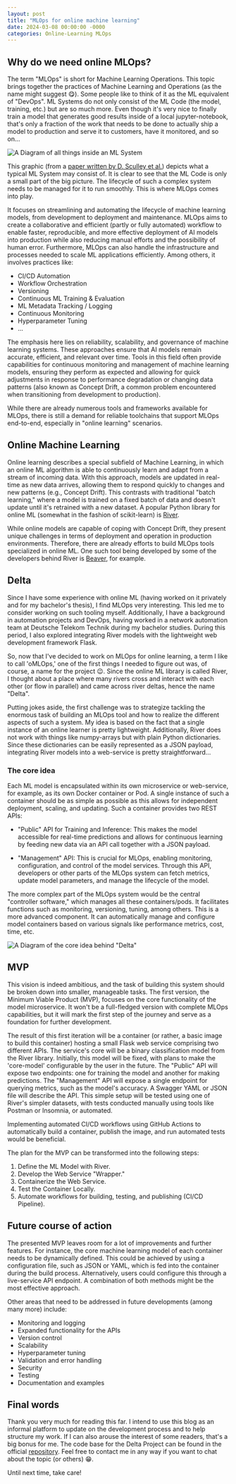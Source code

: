 ```yaml
---
layout: post
title: "MLOps for online machine learning"
date: 2024-03-08 00:00:00 -0000
categories: Online-Learning MLOps
---
```


## Why do we need online MLOps?
The term "MLOps" is short for Machine Learning Operations. This topic brings together the practices of Machine Learning and Operations (as the name might suggest 😋). Some people like to think of it as the ML equivalent of "DevOps". ML Systems do not only consist of the ML Code (the model, training, etc.) but are so much more. Even though it's very nice to finally train a model that generates good results inside of a local jupyter-notebook, that's only a fraction of the work that needs to be done to actually ship a model to production and serve it to customers, have it monitored, and so on...

![A Diagram of all things inside an ML System](/img/MLSystems.png)

This graphic (from a [paper written by D. Sculley et al.](https://proceedings.neurips.cc/paper_files/paper/2015/file/86df7dcfd896fcaf2674f757a2463eba-Paper.pdf)) depicts what a typical ML System may consist of. It is clear to see that the ML Code is only a small part of the big picture. The lifecycle of such a complex system needs to be managed for it to run smoothly. This is where MLOps comes into play. 

It focuses on streamlining and automating the lifecycle of machine learning models, from development to deployment and maintenance. MLOps aims to create a collaborative and efficient (partly or fully automated) workflow to enable faster, reproducible, and more effective deployment of AI models into production while also reducing manual efforts and the possibility of human error. Furthermore, MLOps can also handle the infrastructure and processes needed to scale ML applications efficiently. Among others, it involves practices like:

- CI/CD Automation
- Workflow Orchestration
- Versioning
- Continuous ML Training & Evaluation
- ML Metadata Tracking / Logging
- Continuous Monitoring
- Hyperparameter Tuning
- ...

The emphasis here lies on reliability, scalability, and governance of machine learning systems. These approaches ensure that AI models remain accurate, efficient, and relevant over time. Tools in this field often provide capabilities for continuous monitoring and management of machine learning models, ensuring they perform as expected and allowing for quick adjustments in response to performance degradation or changing data patterns (also known as Concept Drift, a common problem encountered when transitioning from development to production).

While there are already numerous tools and frameworks available for MLOps, there is still a demand for reliable toolchains that support MLOps end-to-end, especially in "online learning" scenarios.

## Online Machine Learning 
Online learning describes a special subfield of Machine Learning, in which an online ML algorithm is able to continuously learn and adapt from a stream of incoming data. With this approach, models are updated in real-time as new data arrives, allowing them to respond quickly to changes and new patterns (e.g., Concept Drift). This contrasts with traditional "batch learning," where a model is trained on a fixed batch of data and doesn't update until it's retrained with a new dataset. A popular Python library for online ML (somewhat in the fashion of scikit-learn) is [River](https://github.com/online-ml/river).

While online models are capable of coping with Concept Drift, they present unique challenges in terms of deployment and operation in production environments. Therefore, there are already efforts to build MLOps tools specialized in online ML. One such tool being developed by some of the developers behind River is [Beaver](https://github.com/online-ml/beaver), for example.

## Delta 
Since I have some experience with online ML (having worked on it privately and for my bachelor's thesis), I find MLOps very interesting. This led me to consider working on such tooling myself. Additionally, I have a background in automation projects and DevOps, having worked in a network automation team at Deutsche Telekom Technik during my bachelor studies. During this period, I also explored integrating River models with the lightweight web development framework Flask.

So, now that I've decided to work on MLOps for online learning, a term I like to call 'oMLOps,' one of the first things I needed to figure out was, of course, a name for the project 😉. Since the online ML library is called River, I thought about a place where many rivers cross and interact with each other (or flow in parallel) and came across river deltas, hence the name "Delta".

Putting jokes aside, the first challenge was to strategize tackling the enormous task of building an MLOps tool and how to realize the different aspects of such a system. My idea is based on the fact that a single instance of an online learner is pretty lightweight. Additionally, River does not work with things like numpy-arrays but with plain Python dictionaries. Since these dictionaries can be easily represented as a JSON payload, integrating River models into a web-service is pretty straightforward...

### The core idea
Each ML model is encapsulated within its own microservice or web-service, for example, as its own Docker container or Pod. A single instance of such a container should be as simple as possible as this allows for independent deployment, scaling, and updating. Such a container provides two REST APIs:

- "Public" API for Training and Inference: This makes the model accessible for real-time predictions and allows for continuous learning by feeding new data via an API call together with a JSON payload. 

- "Management" API: This is crucial for MLOps, enabling monitoring, configuration, and control of the model services. Through this API, developers or other parts of the MLOps system can fetch metrics, update model parameters, and manage the lifecycle of the model.

The more complex part of the MLOps system would be the central "controller software," which manages all these containers/pods. It facilitates functions such as monitoring, versioning, tuning, among others. This is a more advanced component. It can automatically manage and configure model containers based on various signals like performance metrics, cost, time, etc.

![A Diagram of the core idea behind "Delta"](/img/oMLOps.jpg)

## MVP
This vision is indeed ambitious, and the task of building this system should be broken down into smaller, manageable tasks. The first version, the Minimum Viable Product (MVP), focuses on the core functionality of the model microservice. It won't be a full-fledged version with complete MLOps capabilities, but it will mark the first step of the journey and serve as a foundation for further development.

The result of this first iteration will be a container (or rather, a basic image to build this container) hosting a small Flask web service comprising two different APIs. The service's core will be a binary classification model from the River library. Initially, this model will be fixed, with plans to make the 'core-model' configurable by the user in the future. The "Public" API will expose two endpoints: one for training the model and another for making predictions. The "Management" API will expose a single endpoint for querying metrics, such as the model's accuracy. A Swagger YAML or JSON file will describe the API. This simple setup will be tested using one of River's simpler datasets, with tests conducted manually using tools like Postman or Insomnia, or automated.

Implementing automated CI/CD workflows using GitHub Actions to automatically build a container, publish the image, and run automated tests would be beneficial.

The plan for the MVP can be transformed into the following steps:

1. Define the ML Model with River.
2. Develop the Web Service "Wrapper."
3. Containerize the Web Service.
4. Test the Container Locally.
5. Automate workflows for building, testing, and publishing (CI/CD Pipeline).

## Future course of action  
The presented MVP leaves room for a lot of improvements and further features. For instance, the core machine learning model of each container needs to be dynamically defined. This could be achieved by using a configuration file, such as JSON or YAML, which is fed into the container during the build process. Alternatively, users could configure this through a live-service API endpoint. A combination of both methods might be the most effective approach.

Other areas that need to be addressed in future developments (among many more) include:

- Monitoring and logging
- Expanded functionality for the APIs
- Version control
- Scalability
- Hyperparameter tuning
- Validation and error handling
- Security
- Testing
- Documentation and examples

## Final words 
Thank you very much for reading this far. I intend to use this blog as an informal platform to update on the development process and to help structure my work. If I can also arouse the interest of some readers, that's a big bonus for me. The code base for the Delta Project can be found in the official [repository](https://github.com/sebiwtt/Delta). Feel free to contact me in any way if you want to chat about the topic (or others) 😁.

Until next time, take care!